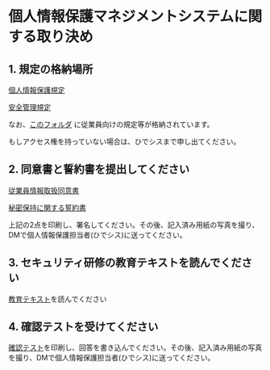 # 個人情報保護マネジメントシステムに関する取り決め

## 1. 規定の格納場所
[個人情報保護規定](https://docs.google.com/document/d/1uYcwzx-XTrAhnxet756tJ9cI8h-n3NcW/edit?usp=sharing&ouid=110981045054554220795&rtpof=true&sd=true)

[安全管理規定](https://docs.google.com/document/d/1OYoHsGkqzcx1f3XiVpAZP0F8OPXz2flq/edit?usp=sharing&ouid=110981045054554220795&rtpof=true&sd=true)

なお、[このフォルダ](https://drive.google.com/drive/u/0/folders/1kHdaP2xr73o-Ouz8Rol4iuvgHy_mz00E)	に従業員向けの規定等が格納されています。

もしアクセス権を持っていない場合は、ひでシスまで申し出てください。

## 2. 同意書と誓約書を提出してください
[従業員情報取扱同意書](https://drive.google.com/file/d/13UdBzPgcnczpK28a4W80nftdn2jqLBuU/view)

[秘密保持に関する誓約書](https://drive.google.com/file/d/13UdBzPgcnczpK28a4W80nftdn2jqLBuU/view)

上記の2点を印刷し、署名してください。その後、記入済み用紙の写真を撮り、DMで個人情報保護担当者(ひでシス)に送ってください。

## 3. セキュリティ研修の教育テキストを読んでください
[教育テキスト](https://drive.google.com/file/d/1s0Hmr9Qq3k3x7lKrs8tJ7RyjKX5I5fhC/view?usp=sharing)を読んでください

## 4. 確認テストを受けてください
[確認テスト](https://drive.google.com/file/d/13UdBzPgcnczpK28a4W80nftdn2jqLBuU/view)を印刷し、回答を書き込んでください。その後、記入済み用紙の写真を撮り、DMで個人情報保護担当者(ひでシス)に送ってください。
